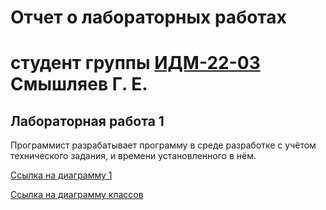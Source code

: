 # Отчет о лабораторных работах
# студент группы [ИДМ-22-03]() Смышляев Г. Е.
## Лабораторная работа 1
Программист разрабатывает программу в среде разработке с учётом технического задания, и времени установленного в нём.

[Ссылка на диаграмму 1](http://127.0.0.1:53349/idef0/index.html?id=3)

[Ссылка на диаграмму классов](https://www.plantuml.com/plantuml/png/NP3DIWCn58NNpLDSkbBm8Mfz0NUkmqomeUb4RgQu4C4MnANWngK_Jr1_GelKUOQJD_8mtSWGk8JlVlVSa4bghRRBHJ1fxfihgtOXLR0foOqPJMqrlzIuREgp6ABAnSotpenELUFrWKm35OfHQwV_qQqvf8pnKkxGuOjrWptFhgpAUYmsoJbtu8sDZ6zif3UsVVr0LzRumSuCn-dXTUWH7k4TkTpZb_aFlAr8EsJ1bXhJmGRoYU2ftxSlZu9FuT3pCTywyxMJociLd9cufkP__040)
